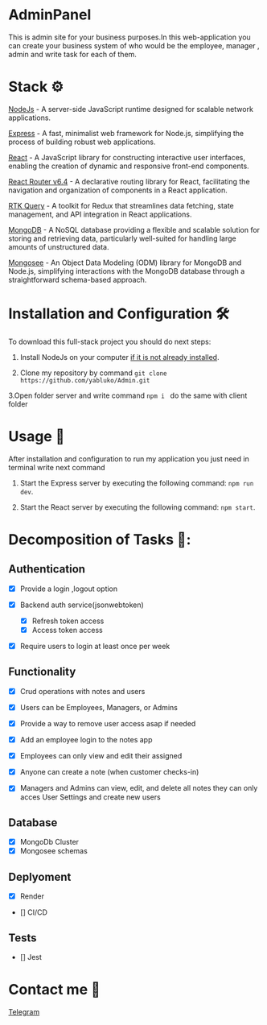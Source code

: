 # AdminPanel


This is admin site for your business purposes.In this web-application you can create your business system of who would be the employee, manager , admin and write task for each of them.

# Stack ⚙️

[NodeJs](https://nodejs.org/en) - A server-side JavaScript runtime designed for scalable network applications.

[Express](https://expressjs.com/) -  A fast, minimalist web framework for Node.js, simplifying the process of building robust web applications.

[React](https://react.dev/) - A JavaScript library for constructing interactive user interfaces, enabling the creation of dynamic and responsive front-end components.

[React Router v6.4](https://reactrouter.com/en/main) - A declarative routing library for React, facilitating the navigation and organization of components in a React application.

[RTK Query](https://redux-toolkit.js.org/rtk-query/overview) -  A toolkit for Redux that streamlines data fetching, state management, and API integration in React applications.

[MongoDB](https://www.mongodb.com/it-it) - A NoSQL database providing a flexible and scalable solution for storing and retrieving data, particularly well-suited for handling large amounts of unstructured data.

[Mongosee](https://mongoosejs.com/) - An Object Data Modeling (ODM) library for MongoDB and Node.js, simplifying interactions with the MongoDB database through a straightforward schema-based approach.



# Installation and Configuration 🛠️ 

To download this full-stack project you should do next steps:

1. Install NodeJs on your computer [if it is not already installed](https://nodejs.org/en).

2. Clone my repository by command ``` git clone https://github.com/yabluko/Admin.git ```

3.Open folder server and write command ```npm i ``` do the same with client folder

# Usage 🚀

After installation and configuration to run my application you just need in terminal write next command

1. Start the Express server by executing the following command: ```npm run dev```.

2. Start the React server by executing the following command: ```npm start```.

# Decomposition of Tasks 📝:
## Authentication
- [X] Provide a login ,logout option
- [X] Backend auth service(jsonwebtoken)
    - [X] Refresh token access
    - [X] Access token access
- [X] Require users to login at least once per week


## Functionality
- [X] Crud operations with notes and users
- [X] Users can be Employees, Managers, or Admins
- [X] Provide a way to remove user access asap if needed
- [X] Add an employee login to the notes app
- [X] Employees can only view and edit their assigned 
- [X] Anyone can create a note (when customer checks-in)
- [X] Managers and Admins can view, edit, and delete all notes they can only acces User Settings and create new users



## Database
- [x] MongoDb Cluster
- [x] Mongosee schemas

## Deplyoment 
- [x] Render
- [] CI/CD

## Tests
- [] Jest





 # Contact me 📱
 
 [Telegram](https://t.me/zhushchonka)
 
